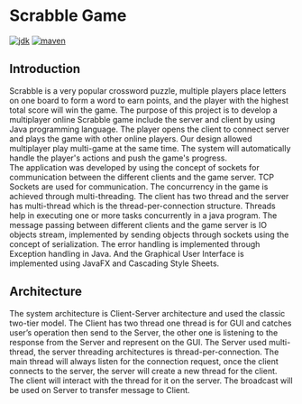 # Scrabble Game  
[![jdk](https://img.shields.io/badge/jdk-1.8-brightgreen.svg)](https://www.oracle.com/technetwork/java/javase/downloads/jdk8-downloads-2133151.html)
[![maven](https://img.shields.io/badge/maven-3.5%2B-brightgreen.svg)](https://maven.apache.org/download.cgi)  

## Introduction  
Scrabble is a very popular crossword puzzle, multiple players place letters on one board to form a word to earn points, and the player with the highest total score will win the game. The purpose of this project is to develop a multiplayer online Scrabble game include the server and client by using Java programming language. The player opens the client to connect server and plays the game with other online players. Our design allowed multiplayer play multi-game at the same time. The system will automatically handle the player's actions and push the game's progress.  
The application was developed by using the concept of sockets for communication between the different clients and the game server. TCP Sockets are used for communication. The concurrency in the game is achieved through multi-threading. The client has two thread and the server has multi-thread which is the thread-per-connection structure. Threads help in executing one or more tasks concurrently in a java program. The message passing between different clients and the game server is IO objects stream, implemented by sending objects through sockets using the concept of serialization. The error handling is implemented through Exception handling in Java. And the Graphical User Interface is implemented using JavaFX and Cascading Style Sheets.  

## Architecture  
The system architecture is Client-Server architecture and used the classic two-tier model.  The Client has two thread one thread is for GUI and catches user’s operation then send to the Server, the other one is listening to the response from the Server and represent on the GUI. The Server used multi-thread, the server threading architectures is thread-per-connection. The main thread will always listen for the connection request, once the client connects to the server, the server will create a new thread for the client. The client will interact with the thread for it on the server. The broadcast will be used on Server to transfer message to Client.  
